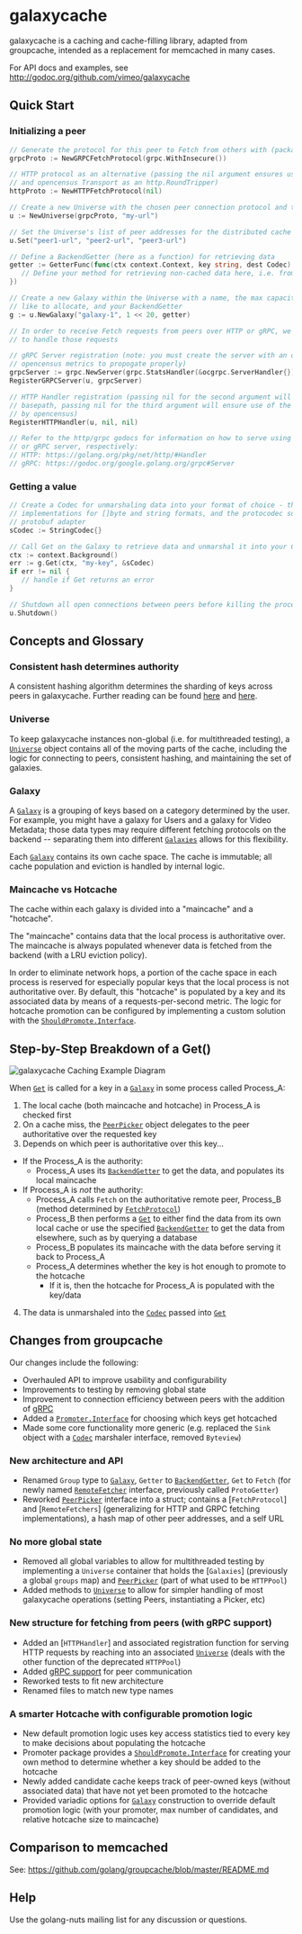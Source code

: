 # galaxycache

galaxycache is a caching and cache-filling library, adapted from groupcache, intended as a
replacement for memcached in many cases.

For API docs and examples, see http://godoc.org/github.com/vimeo/galaxycache

## Quick Start

### Initializing a peer
```go
// Generate the protocol for this peer to Fetch from others with (package includes HTTP and gRPC)
grpcProto := NewGRPCFetchProtocol(grpc.WithInsecure())

// HTTP protocol as an alternative (passing the nil argument ensures use of the default basepath
// and opencensus Transport as an http.RoundTripper)
httpProto := NewHTTPFetchProtocol(nil)

// Create a new Universe with the chosen peer connection protocol and the URL of this process
u := NewUniverse(grpcProto, "my-url")

// Set the Universe's list of peer addresses for the distributed cache
u.Set("peer1-url", "peer2-url", "peer3-url")

// Define a BackendGetter (here as a function) for retrieving data
getter := GetterFunc(func(ctx context.Context, key string, dest Codec) error {
   // Define your method for retrieving non-cached data here, i.e. from a database
})

// Create a new Galaxy within the Universe with a name, the max capacity of cache space you would
// like to allocate, and your BackendGetter
g := u.NewGalaxy("galaxy-1", 1 << 20, getter)

// In order to receive Fetch requests from peers over HTTP or gRPC, we must register this universe
// to handle those requests

// gRPC Server registration (note: you must create the server with an ocgrpc.ServerHandler for
// opencensus metrics to propogate properly)
grpcServer := grpc.NewServer(grpc.StatsHandler(&ocgrpc.ServerHandler{}))
RegisterGRPCServer(u, grpcServer)

// HTTP Handler registration (passing nil for the second argument will ensure use of the default 
// basepath, passing nil for the third argument will ensure use of the DefaultServeMux wrapped 
// by opencensus)
RegisterHTTPHandler(u, nil, nil)

// Refer to the http/grpc godocs for information on how to serve using the registered HTTP handler
// or gRPC server, respectively:
// HTTP: https://golang.org/pkg/net/http/#Handler
// gRPC: https://godoc.org/google.golang.org/grpc#Server

```
### Getting a value
```go
// Create a Codec for unmarshaling data into your format of choice - the package includes 
// implementations for []byte and string formats, and the protocodec subpackage includes the 
// protobuf adapter
sCodec := StringCodec{}

// Call Get on the Galaxy to retrieve data and unmarshal it into your Codec
ctx := context.Background()
err := g.Get(ctx, "my-key", &sCodec)
if err != nil {
   // handle if Get returns an error
}

// Shutdown all open connections between peers before killing the process
u.Shutdown()

```

## Concepts and Glossary

### Consistent hash determines authority

A consistent hashing algorithm determines the sharding of keys across peers in galaxycache. Further reading can be found [here](https://medium.com/@orijtech/groupcache-instrumented-by-opencensus-6a625c3724c) and [here](https://www.toptal.com/big-data/consistent-hashing).

### Universe 

To keep galaxycache instances non-global (i.e. for multithreaded testing), a [`Universe`] object contains all of the moving parts of the cache, including the logic for connecting to peers, consistent hashing, and maintaining the set of galaxies.

### Galaxy

A [`Galaxy`] is a grouping of keys based on a category determined by the user. For example, you might have a galaxy for Users and a galaxy for Video Metadata; those data types may require different fetching protocols on the backend -- separating them into different [`Galaxies`](https://godoc.org/github.com/vimeo/galaxycache#Galaxy) allows for this flexibility.

Each [`Galaxy`] contains its own cache space. The cache is immutable; all cache population and eviction is handled by internal logic.

### Maincache vs Hotcache

The cache within each galaxy is divided into a "maincache" and a "hotcache".

The "maincache" contains data that the local process is authoritative over. The maincache is always populated whenever data is fetched from the backend (with a LRU eviction policy). 

In order to eliminate network hops, a portion of the cache space in each process is reserved for especially popular keys that the local process is not authoritative over. By default, this "hotcache" is populated by a key and its associated data by means of a requests-per-second metric. The logic for hotcache promotion can be configured by implementing a custom solution with the [`ShouldPromote.Interface`].

## Step-by-Step Breakdown of a Get()

![galaxycache Caching Example Diagram](/diagram.png)

When [`Get`] is called for a key in a [`Galaxy`] in some process called Process_A:
1. The local cache (both maincache and hotcache) in Process_A is checked first
2. On a cache miss, the [`PeerPicker`] object delegates to the peer authoritative over the requested key
3. Depends on which peer is authoritative over this key...
- If the Process_A is the authority:
   - Process_A uses its [`BackendGetter`] to get the data, and populates its local maincache
- If Process_A is _not_ the authority:
   - Process_A calls `Fetch` on the authoritative remote peer, Process_B (method determined by [`FetchProtocol`](https://godoc.org/github.com/vimeo/galaxycache#FetchProtocol))
   - Process_B then performs a [`Get`] to either find the data from its own local cache or use the specified [`BackendGetter`] to get the data from elsewhere, such as by querying a database
   - Process_B populates its maincache with the data before serving it back to Process_A
   - Process_A determines whether the key is hot enough to promote to the hotcache
      - If it is, then the hotcache for Process_A is populated with the key/data
4. The data is unmarshaled into the [`Codec`] passed into [`Get`]

## Changes from groupcache

Our changes include the following:
* Overhauled API to improve usability and configurability
* Improvements to testing by removing global state
* Improvement to connection efficiency between peers with the addition of [gRPC](https://godoc.org/github.com/vimeo/galaxycache/grpc)
* Added a [`Promoter.Interface`](https://godoc.org/github.com/vimeo/galaxycache/promoter#Interface) for choosing which keys get hotcached
* Made some core functionality more generic (e.g. replaced the `Sink` object with a [`Codec`] marshaler interface, removed `Byteview`)

### New architecture and API

* Renamed `Group` type to [`Galaxy`], `Getter` to [`BackendGetter`], `Get` to `Fetch` (for newly named [`RemoteFetcher`] interface, previously called `ProtoGetter`)
* Reworked [`PeerPicker`] interface into a struct; contains a [`FetchProtocol`] and [`RemoteFetchers`] (generalizing for HTTP and GRPC fetching implementations), a hash map of other peer addresses, and a self URL

### No more global state

* Removed all global variables to allow for multithreaded testing by implementing a `Universe` container that holds the [`Galaxies`] (previously a global `groups` map) and [`PeerPicker`] (part of what used to be `HTTPPool`)
* Added methods to [`Universe`] to allow for simpler handling of most galaxycache operations (setting Peers, instantiating a Picker, etc)

### New structure for fetching from peers (with gRPC support)

* Added an [`HTTPHandler`] and associated registration function for serving HTTP requests by reaching into an associated [`Universe`] (deals with the other function of the deprecated `HTTPPool`)
* Added [gRPC support](https://godoc.org/github.com/vimeo/galaxycache/grpc) for peer communication
* Reworked tests to fit new architecture
* Renamed files to match new type names

### A smarter Hotcache with configurable promotion logic

* New default promotion logic uses key access statistics tied to every key to make decisions about populating the hotcache
* Promoter package provides a [`ShouldPromote.Interface`] for creating your own method to determine whether a key should be added to the hotcache
* Newly added candidate cache keeps track of peer-owned keys (without associated data) that have not yet been promoted to the hotcache
* Provided variadic options for [`Galaxy`] construction to override default promotion logic (with your promoter, max number of candidates, and relative hotcache size to maincache)


## Comparison to memcached

See: https://github.com/golang/groupcache/blob/master/README.md

## Help

Use the golang-nuts mailing list for any discussion or questions.

[`Universe`]:https://godoc.org/github.com/vimeo/galaxycache#Universe
[`Galaxy`]:https://godoc.org/github.com/vimeo/galaxycache#Galaxy
[`Get`]:https://godoc.org/github.com/vimeo/galaxycache#Galaxy.Get
[`PeerPicker`]:https://godoc.org/github.com/vimeo/galaxycache#PeerPicker
[`Codec`]:https://godoc.org/github.com/vimeo/galaxycache#Codec
[`RemoteFetcher`]:https://godoc.org/github.com/vimeo/galaxycache#RemoteFetcher
[`BackendGetter`]:https://godoc.org/github.com/vimeo/galaxycache#BackendGetter
[`ShouldPromote.Interface`]:https://godoc.org/github.com/vimeo/galaxycache/promoter#Interface

